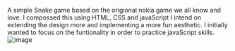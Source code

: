 A simple Snake game based on the origional nokia game we all know and love.
I compossed this using HTML, CSS and javaScript
I intend on extending the design more and implementing a more fun aesthetic. I initially wanted to focus on the funtionality in order to practice javaScript skills.
![image](https://github.com/mlync87/snake-game/assets/112760708/40fbaee6-188f-4174-9b6d-e37f302d3ea6)
